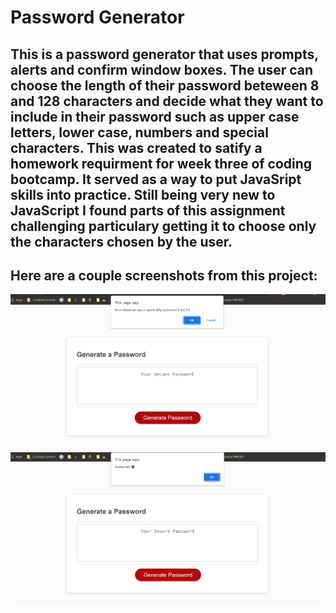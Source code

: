# Password Generator
## This is a password generator that uses prompts, alerts and confirm window boxes. The user can choose the length of their password beteween 8 and 128 characters and decide what they want to include in their password such as upper case letters, lower case, numbers and special characters. This was created to satify a homework requirment for week three of coding bootcamp. It served as a way to put JavaSript skills into practice. Still being very new to JavaScript I found parts of this assignment challenging particulary getting it to choose only the characters chosen by the user. 

## Here are a couple screenshots from this project:

![alt text](Assets/screenshotPwGen2.png)

![alt text](Assets/screenshotPwGen1.png)
